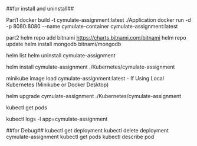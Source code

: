 ##for install and uninstall##

Part1
docker build -t cymulate-assignment:latest ./Application
docker run -d -p 8080:8080 --name cymulate-container cymulate-assignment:latest

part2
helm repo add bitnami https://charts.bitnami.com/bitnami
helm repo update
helm install mongodb bitnami/mongodb

helm list
helm uninstall cymulate-assignment

helm install cymulate-assignment ./Kubernetes/cymulate-assignment

minikube image load cymulate-assignment:latest  - If Using Local Kubernetes (Minikube or Docker Desktop)

helm upgrade cymulate-assignment ./Kubernetes/cymulate-assignment

kubectl get pods

kubectl logs -l app=cymulate-assignment

##for Debug##
kubectl get deployment
kubectl delete deployment cymulate-assignment
kubectl get pods
kubectl describe pod <pod name>

